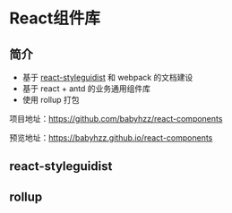 # React组件库

## 简介

- 基于 [react-styleguidist](https://react-styleguidist.js.org/) 和 webpack 的文档建设
- 基于 react + antd 的业务通用组件库
- 使用 rollup 打包

项目地址：https://github.com/babyhzz/react-components

预览地址：https://babyhzz.github.io/react-components

## react-styleguidist



## rollup



